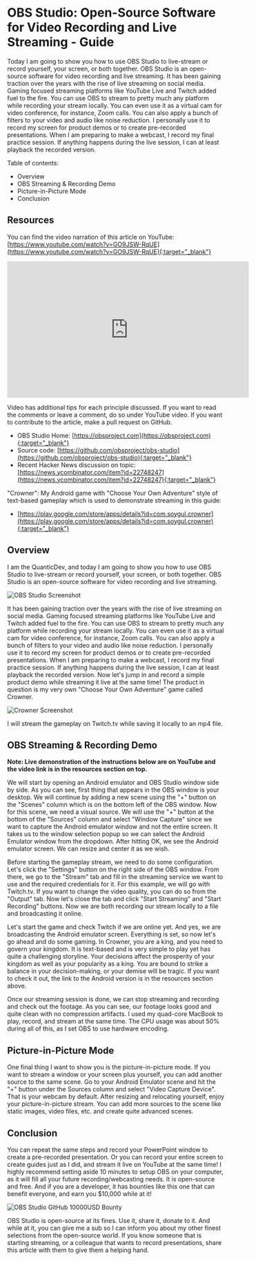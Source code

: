 # OBS Studio: Open-Source Software for Video Recording and Live Streaming - Guide
Today I am going to show you how to use OBS Studio to live-stream or record yourself, your screen, or both together. OBS Studio is an open-source software for video recording and live streaming. It has been gaining traction over the years with the rise of live streaming on social media. Gaming focused streaming platforms like YouTube Live and Twitch added fuel to the fire. You can use OBS to stream to pretty much any platform while recording your stream locally. You can even use it as a virtual cam for video conference, for instance, Zoom calls. You can also apply a bunch of filters to your video and audio like noise reduction. I personally use it to record my screen for product demos or to create pre-recorded presentations. When I am preparing to make a webcast, I record my final practice session. If anything happens during the live session, I can at least playback the recorded version.

Table of contents:
* Overview
* OBS Streaming & Recording Demo
* Picture-in-Picture Mode
* Conclusion

## Resources
You can find the video narration of this article on YouTube: [https://www.youtube.com/watch?v=GO9JSW-RqUE](https://www.youtube.com/watch?v=GO9JSW-RqUE){:target="_blank"}

<iframe width="560" height="315" src="https://www.youtube.com/embed/GO9JSW-RqUE" frameborder="0" allow="accelerometer; autoplay; encrypted-media; gyroscope; picture-in-picture" allowfullscreen></iframe>

Video has additional tips for each principle discussed. If you want to read the comments or leave a comment, do so under YouTube video. If you want to contribute to the article, make a pull request on GitHub.

* OBS Studio Home: [https://obsproject.com](https://obsproject.com){:target="_blank"}
* Source code: [https://github.com/obsproject/obs-studio](https://github.com/obsproject/obs-studio){:target="_blank"}
* Recent Hacker News discussion on topic: [https://news.ycombinator.com/item?id=22748247](https://news.ycombinator.com/item?id=22748247){:target="_blank"}

"Crowner": My Android game with "Choose Your Own Adventure" style of text-based gameplay which is used to demonstrate streaming in this guide:
* [https://play.google.com/store/apps/details?id=com.soygul.crowner](https://play.google.com/store/apps/details?id=com.soygul.crowner){:target="_blank"}

## Overview
I am the QuanticDev, and today I am going to show you how to use OBS Studio to live-stream or record yourself, your screen, or both together. OBS Studio is an open-source software for video recording and live streaming.

![OBS Studio Screenshot](images/obs_studio_screenshot.jpg)

It has been gaining traction over the years with the rise of live streaming on social media. Gaming focused streaming platforms like YouTube Live and Twitch added fuel to the fire. You can use OBS to stream to pretty much any platform while recording your stream locally. You can even use it as a virtual cam for video conference, for instance, Zoom calls. You can also apply a bunch of filters to your video and audio like noise reduction. I personally use it to record my screen for product demos or to create pre-recorded presentations. When I am preparing to make a webcast, I record my final practice session. If anything happens during the live session, I can at least playback the recorded version. Now let's jump in and record a simple product demo while streaming it live at the same time! The product in question is my very own "Choose Your Own Adventure" game called Crowner. 

![Crowner Screenshot](images/crowner_screenshot.png)

I will stream the gameplay on Twitch.tv while saving it locally to an mp4 file.

## OBS Streaming & Recording Demo

**Note: Live demonstration of the instructions below are on YouTube and the video link is in the resources section on top.**

We will start by opening an Android emulator and OBS Studio window side by side. As you can see, first thing that appears in the OBS window is your desktop. We will continue by adding a new scene using the "+" button on the "Scenes" column which is on the bottom left of the OBS window. Now for this scene, we need a visual source. We will use the "+" button at the bottom of the "Sources" column and select "Window Capture" since we want to capture the Android emulator window and not the entire screen. It takes us to the window selection popup so we can select the Android Emulator window from the dropdown. After hitting OK, we see the Android emulator screen. We can resize and center it as we wish.

Before starting the gameplay stream, we need to do some configuration. Let's click the "Settings" button on the right side of the OBS window. From there, we go to the "Stream" tab and fill in the streaming service we want to use and the required credentials for it. For this example, we will go with Twitch.tv. If you want to change the video quality, you can do so from the "Output" tab. Now let's close the tab and click "Start Streaming" and "Start Recording" buttons. Now we are both recording our stream locally to a file and broadcasting it online.

Let's start the game and check Twitch if we are online yet. And yes, we are broadcasting the Android emulator screen. Everything is set, so now let's go ahead and do some gaming. In Crowner, you are a king, and you need to govern your kingdom. It is text-based and is very simple to play yet has quite a challenging storyline. Your decisions affect the prosperity of your kingdom as well as your popularity as a king. You are bound to strike a balance in your decision-making, or your demise will be tragic. If you want to check it out, the link to the Android version is in the resources section above.

Once our streaming session is done, we can stop streaming and recording and check out the footage. As you can see, our footage looks good and quite clean with no compression artifacts. I used my quad-core MacBook to play, record, and stream at the same time. The CPU usage was about 50% during all of this, as I set OBS to use hardware encoding.

## Picture-in-Picture Mode
One final thing I want to show you is the picture-in-picture mode. If you want to stream a window or your screen plus yourself, you can add another source to the same scene. Go to your Android Emulator scene and hit the "+" button under the Sources column and select "Video Capture Device". That is your webcam by default. After resizing and relocating yourself, enjoy your picture-in-picture stream. You can add more sources to the scene like static images, video files, etc. and create quite advanced scenes.

## Conclusion
You can repeat the same steps and record your PowerPoint window to create a pre-recorded presentation. Or you can record your entire screen to create guides just as I did, and stream it live on YouTube at the same time! I highly recommend setting aside 10 minutes to setup OBS on your computer, as it will fill all your future recording/webcasting needs. It is open-source and free. And if you are a developer, it has bounties like this one that can benefit everyone, and earn you $10,000 while at it!

![OBS Studio GitHub 10000USD Bounty](images/github_10000USD_bounty.png)

OBS Studio is open-source at its fines. Use it, share it, donate to it. And while at it, you can give me a sub so I can inform you about my other finest selections from the open-source world. If you know someone that is starting streaming, or a colleague that wants to record presentations, share this article with them to give them a helping hand.